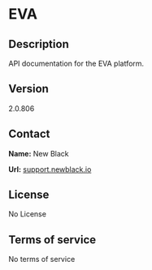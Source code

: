 # EVA

## Description

API documentation for the EVA platform.

## Version

2.0.806

## Contact

**Name:** New Black

**Url:** [support.newblack.io](https://support.newblack.io)

## License

No License

## Terms of service

No terms of service